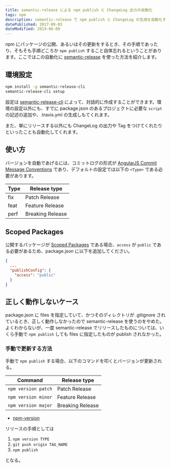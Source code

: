 ```yaml
---
title: semantic-release による npm publish と ChangeLog 出力の自動化
tags: npm
description: semantic-release で npm publish と ChangeLog の生成を自動化する。
datePublished: 2017-09-03
dateModified: 2019-06-09
---
```


npm にパッケージの公開、あるいはその更新をするとき、その手順であったり、そもそも手順どころか `npm publish` すること自体忘れるということがあります。ここではこの自動化に [semantic-release](https://www.npmjs.com/package/semantic-release) を使った方法を紹介します。

## 環境設定

```bash
npm install -g semantic-release-cli
semantic-release-cli setup
```

設定は [semantic-release-cli](https://www.npmjs.com/package/semantic-release-cli) によって、対話的に作成することができます。環境の設定以外にも、すでに package.json のあるプロジェクトに必要な `script` の記述の追加や、.travis.yml の生成しもてくれます。

また、単にリリースする以外にも ChangeLog の出力や Tag をつけてくれたりといったことも自動化してくれます。

## 使い方

バージョンを自動であげるには、コミットログの形式が [AngularJS Commit Message Conventions](https://github.com/angular/angular.js/blob/master/DEVELOPERS.md#type) であり、デフォルトの設定では以下の `<Type>` である必要があります。

| Type | Release type     |
| ---- | ---------------- |
| fix  | Patch Release    |
| feat | Feature Release  |
| perf | Breaking Release |

## Scoped Packages

公開するパッケージが [Scoped Packages](https://docs.npmjs.com/getting-started/scoped-packages) である場合、`access` が `public` である必要があるため、package.json に以下を追加してください。

```package.json
{
  ...
  "publishConfig": {
    "access": "public"
  }
}
```

## 正しく動作しないケース

package.json に files を指定していて、かつそのディレクトリが .gitignore されているとき、正しく動作しなかったので semantic-release を使うのをやめた。よくわからないが、一度 semantic-release でリリースしたものについては、いくら手動で `npm publish` しても files に指定したものが publish されなかった。

### 手動で更新する方法

手動で `npm publish` する場合、以下のコマンドを叩くとバージョンが更新される。

| Command             | Release type     |
| ------------------- | ---------------- |
| `npm version patch` | Patch Release    |
| `npm version minor` | Feature Release  |
| `npm version major` | Breaking Release |

- [npm-version](https://docs.npmjs.com/cli/version)

リリースの手順としては

1. `npm version TYPE`
2. `git push origin TAG_NAME`
3. `npm publish`

となる。
